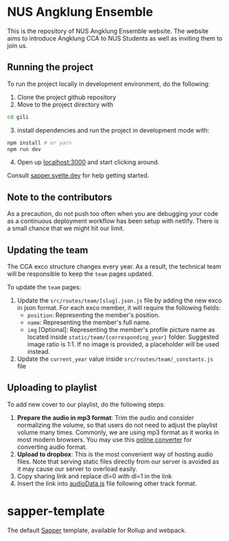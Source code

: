 # NUS Angklung Ensemble

This is the repository of NUS Angklung Ensemble website.
The website aims to introduce Angklung CCA to NUS Students as well as inviting them to join us.

## Running the project

To run the project locally in development environment, do the following:

1. Clone the project github repository
2. Move to the project directory with

```bash
cd gili
```

3. install dependencies and run the project in development mode with:

```bash
npm install # or yarn
npm run dev
```

4. Open up [localhost:3000](http://localhost:3000) and start clicking around.

Consult [sapper.svelte.dev](https://sapper.svelte.dev) for help getting started.

## Note to the contributors

As a precaution, do not push too often when you are debugging your code as a continuous deployment workflow has been setup with netlify. There is a small chance that we might hit our limit.

## Updating the team

The CCA exco structure changes every year. As a result, the technical team will be responsible to keep the `team` pages updated.

To update the `team` pages:

1. Update the `src/routes/team/[slug].json.js` file by adding the new exco in json format. For each exco member, it will require the following fields:
    - `position`: Representing the member's position.
    - `name`: Representing the member's full name.
    - `img` [Optional]: Representing the member's profile picture name as located inside `static/team/{corresponding_year}` folder. Suggested image ratio is 1:1. If no image is provided, a placeholder will be used instead.
2. Update the `current_year` value inside `src/routes/team/_constants.js` file

## Uploading to playlist

To add new cover to our playlist, do the following steps:

1. **Prepare the audio in mp3 format**: Trim the audio and consider normalizing the volume, so that users do not need to adjust the playlist volume many times. Commonly, we are using mp3 format as it works in most modern browsers. You may use this [online converter](https://online-audio-converter.com/) for converting audio format.
2. **Upload to dropbox**: This is the most convenient way of hosting audio files. Note that serving static files directly from our server is avoided as it may cause our server to overload easily.
3. Copy sharing link and replace dl=0 with dl=1 in the link
4. Insert the link into [audioData.js](https://github.com/nus-angklung/gili/blob/dev/src/routes/our-music/audioData.js) file following other track format.

# sapper-template

The default [Sapper](https://github.com/sveltejs/sapper) template, available for Rollup and webpack.
